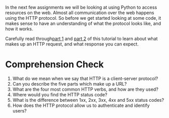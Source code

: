<!-- 
author: Joe Turner
type: 3pc
time: 30 minutes
name: Read Up on HTTP and REST
 -->

In the next few assignments we will be looking at using Python to access resources on the web. Almost all communication over the web happens using the HTTP protocol. So before we get started looking at some code, it makes sense to have an understanding of what the protocol looks like, and how it works.

Carefully read through[part 1](http://code.tutsplus.com/tutorials/http-the-protocol-every-web-developer-must-know-part-1--net-31177) and [part 2](http://code.tutsplus.com/tutorials/http-the-protocol-every-web-developer-must-know-part-2--net-31155) of this tutorial to learn about what makes up an HTTP request, and what response you can expect.

# Comprehension Check

1. What do we mean when we say that HTTP is a client-server protocol?
2. Can you describe the five parts which make up a URL?
3. What are the four most common HTTP verbs, and how are they used?
4. Where would you find the HTTP status code? 
5. What is the difference between 1xx, 2xx, 3xx, 4xx and 5xx status codes?
6. How does the HTTP protocol allow us to authenticate and identify users?
